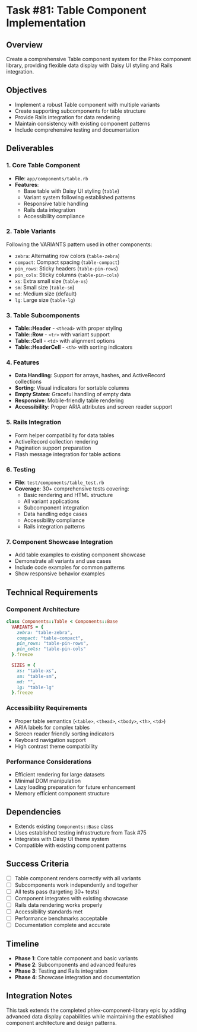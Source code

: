 # Task #81: Table Component Implementation

## Overview
Create a comprehensive Table component system for the Phlex component library, providing flexible data display with Daisy UI styling and Rails integration.

## Objectives
- Implement a robust Table component with multiple variants
- Create supporting subcomponents for table structure
- Provide Rails integration for data rendering
- Maintain consistency with existing component patterns
- Include comprehensive testing and documentation

## Deliverables

### 1. Core Table Component
- **File**: `app/components/table.rb`
- **Features**:
  - Base table with Daisy UI styling (`table`)
  - Variant system following established patterns
  - Responsive table handling
  - Rails data integration
  - Accessibility compliance

### 2. Table Variants
Following the VARIANTS pattern used in other components:
- `zebra`: Alternating row colors (`table-zebra`)
- `compact`: Compact spacing (`table-compact`) 
- `pin_rows`: Sticky headers (`table-pin-rows`)
- `pin_cols`: Sticky columns (`table-pin-cols`)
- `xs`: Extra small size (`table-xs`)
- `sm`: Small size (`table-sm`)
- `md`: Medium size (default)
- `lg`: Large size (`table-lg`)

### 3. Table Subcomponents
- **Table::Header** - `<thead>` with proper styling
- **Table::Row** - `<tr>` with variant support
- **Table::Cell** - `<td>` with alignment options
- **Table::HeaderCell** - `<th>` with sorting indicators

### 4. Features
- **Data Handling**: Support for arrays, hashes, and ActiveRecord collections
- **Sorting**: Visual indicators for sortable columns
- **Empty States**: Graceful handling of empty data
- **Responsive**: Mobile-friendly table rendering
- **Accessibility**: Proper ARIA attributes and screen reader support

### 5. Rails Integration
- Form helper compatibility for data tables
- ActiveRecord collection rendering
- Pagination support preparation
- Flash message integration for table actions

### 6. Testing
- **File**: `test/components/table_test.rb`
- **Coverage**: 30+ comprehensive tests covering:
  - Basic rendering and HTML structure
  - All variant applications
  - Subcomponent integration
  - Data handling edge cases
  - Accessibility compliance
  - Rails integration patterns

### 7. Component Showcase Integration
- Add table examples to existing component showcase
- Demonstrate all variants and use cases
- Include code examples for common patterns
- Show responsive behavior examples

## Technical Requirements

### Component Architecture
```ruby
class Components::Table < Components::Base
  VARIANTS = {
    zebra: "table-zebra",
    compact: "table-compact",
    pin_rows: "table-pin-rows", 
    pin_cols: "table-pin-cols"
  }.freeze

  SIZES = {
    xs: "table-xs",
    sm: "table-sm", 
    md: "",
    lg: "table-lg"
  }.freeze
```

### Accessibility Requirements
- Proper table semantics (`<table>`, `<thead>`, `<tbody>`, `<th>`, `<td>`)
- ARIA labels for complex tables
- Screen reader friendly sorting indicators
- Keyboard navigation support
- High contrast theme compatibility

### Performance Considerations
- Efficient rendering for large datasets
- Minimal DOM manipulation
- Lazy loading preparation for future enhancement
- Memory efficient component structure

## Dependencies
- Extends existing `Components::Base` class
- Uses established testing infrastructure from Task #75
- Integrates with Daisy UI theme system
- Compatible with existing component patterns

## Success Criteria
- [ ] Table component renders correctly with all variants
- [ ] Subcomponents work independently and together
- [ ] All tests pass (targeting 30+ tests)
- [ ] Component integrates with existing showcase
- [ ] Rails data rendering works properly
- [ ] Accessibility standards met
- [ ] Performance benchmarks acceptable
- [ ] Documentation complete and accurate

## Timeline
- **Phase 1**: Core table component and basic variants
- **Phase 2**: Subcomponents and advanced features  
- **Phase 3**: Testing and Rails integration
- **Phase 4**: Showcase integration and documentation

## Integration Notes
This task extends the completed phlex-component-library epic by adding advanced data display capabilities while maintaining the established component architecture and design patterns.
